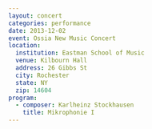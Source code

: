 ```yaml
---
layout: concert
categories: performance
date: 2013-12-02
event: Ossia New Music Concert
location:
  institution: Eastman School of Music
  venue: Kilbourn Hall
  address: 26 Gibbs St
  city: Rochester
  state: NY
  zip: 14604
program:
  - composer: Karlheinz Stockhausen
    title: Mikrophonie I
---
```

